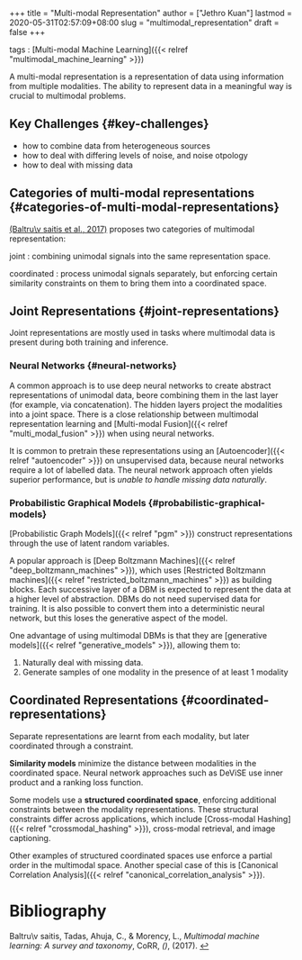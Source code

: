 +++
title = "Multi-modal Representation"
author = ["Jethro Kuan"]
lastmod = 2020-05-31T02:57:09+08:00
slug = "multimodal_representation"
draft = false
+++

tags
: [Multi-modal Machine Learning]({{< relref "multimodal_machine_learning" >}})

A multi-modal representation is a representation of data using
information from multiple modalities. The ability to represent data in
a meaningful way is crucial to multimodal problems.

## Key Challenges {#key-challenges}

- how to combine data from heterogeneous sources
- how to deal with differing levels of noise, and noise otpology
- how to deal with missing data

## Categories of multi-modal representations {#categories-of-multi-modal-representations}

<a id="fe1ca450aa5e404428b89a0e174b2e99" href="#baltrusaitis17:_multim_machin_learn">(Baltru\v saitis et al., 2017)</a> proposes two categories of
multimodal representation:

joint
: combining unimodal signals into the same representation space.

coordinated
: process unimodal signals separately, but enforcing
certain similarity constraints on them to bring them into a
coordinated space.

## Joint Representations {#joint-representations}

Joint representations are mostly used in tasks where multimodal data
is present during both training and inference.

### Neural Networks {#neural-networks}

A common approach is to use deep neural networks to create abstract
representations of unimodal data, beore combining them in the last
layer (for example, via concatenation). The hidden layers project the
modalities into a joint space. There is a close relationship between
multimodal representation learning and [Multi-modal Fusion]({{< relref "multi_modal_fusion" >}}) when using
neural networks.

It is common to pretrain these representations using
an [Autoencoder]({{< relref "autoencoder" >}}) on unsupervised data, because neural networks require a
lot of labelled data. The neural network approach often yields
superior performance, but is _unable to handle missing data naturally_.

### Probabilistic Graphical Models {#probabilistic-graphical-models}

[Probabilistic Graph Models]({{< relref "pgm" >}}) construct representations through the use
of latent random variables.

A popular approach is [Deep Boltzmann Machines]({{< relref "deep_boltzmann_machines" >}}), which uses [Restricted
Boltzmann machines]({{< relref "restricted_boltzmann_machines" >}}) as building blocks. Each successive layer of a DBM
is expected to represent the data at a higher level of abstraction.
DBMs do not need supervised data for training. It is also possible to
convert them into a deterministic neural network, but this loses the
generative aspect of the model.

One advantage of using multimodal DBMs is that they are [generative
models]({{< relref "generative_models" >}}), allowing them to:

1.  Naturally deal with missing data.
2.  Generate samples of one modality in the presence of at least 1
    modality

## Coordinated Representations {#coordinated-representations}

Separate representations are learnt from each modality, but later
coordinated through a constraint.

**Similarity models** minimize the distance between modalities in the
coordinated space. Neural network approaches such as DeViSE use inner
product and a ranking loss function.

Some models use a **structured coordinated space**, enforcing additional
constraints between the modality representations. These structural
constraints differ across applications, which include [Cross-modal Hashing]({{< relref "crossmodal_hashing" >}}),
cross-modal retrieval, and image captioning.

Other examples of structured coordinated spaces use enforce a partial
order in the multimodal space. Another special case of this is
[Canonical Correlation Analysis]({{< relref "canonical_correlation_analysis" >}}).

# Bibliography

<a id="baltrusaitis17:_multim_machin_learn" target="_blank">Baltru\v saitis, Tadas, Ahuja, C., & Morency, L., _Multimodal machine learning: A survey and taxonomy_, CoRR, _()_, (2017). </a> [↩](#fe1ca450aa5e404428b89a0e174b2e99)
